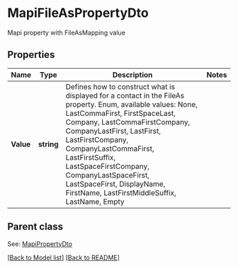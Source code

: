 # MapiFileAsPropertyDto
Mapi property with FileAsMapping value             

## Properties
Name | Type | Description | Notes
------------ | ------------- | ------------- | -------------
**Value** | **string** | Defines how to construct what is displayed for a contact in the FileAs property. Enum, available values: None, LastCommaFirst, FirstSpaceLast, Company, LastCommaFirstCompany, CompanyLastFirst, LastFirst, LastFirstCompany, CompanyLastCommaFirst, LastFirstSuffix, LastSpaceFirstCompany, CompanyLastSpaceFirst, LastSpaceFirst, DisplayName, FirstName, LastFirstMiddleSuffix, LastName, Empty | 

## Parent class

See: [MapiPropertyDto](MapiPropertyDto.md)

[[Back to Model list]](Models.md) [[Back to README]](README.md)

